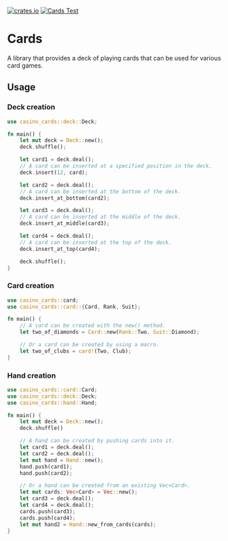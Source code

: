 [![crates.io](https://img.shields.io/crates/v/casino_cards.svg)](https://crates.io/crates/casino_cards) [![Cards Test](https://github.com/winstonrc/casino/actions/workflows/casino_cards.yml/badge.svg?branch=main)](https://github.com/winstonrc/casino/actions/workflows/casino_cards.yml)

# Cards

A library that provides a deck of playing cards that can be used for various card games.

## Usage

### Deck creation

```rust
use casino_cards::deck::Deck;

fn main() {
    let mut deck = Deck::new();
    deck.shuffle();

    let card1 = deck.deal();
    // A card can be inserted at a specified position in the deck.
    deck.insert(12, card);

    let card2 = deck.deal();
    // A card can be inserted at the bottom of the deck.
    deck.insert_at_bottom(card2);

    let card3 = deck.deal();
    // A card can be inserted at the middle of the deck.
    deck.insert_at_middle(card3);

    let card4 = deck.deal();
    // A card can be inserted at the top of the deck.
    deck.insert_at_top(card4);

    deck.shuffle();
}
```

### Card creation

```rust
use casino_cards::card;
use casino_cards::card::{Card, Rank, Suit};

fn main() {
    // A card can be created with the new() method.
    let two_of_diamonds = Card::new(Rank::Two, Suit::Diamond);

    // Or a card can be created by using a macro.
    let two_of_clubs = card!(Two, Club);
}
```

### Hand creation

```rust
use casino_cards::card::Card;
use casino_cards::deck::Deck;
use casino_cards::hand::Hand;

fn main() {
    let mut deck = Deck::new();
    deck.shuffle()

    // A hand can be created by pushing cards into it.
    let card1 = deck.deal();
    let card2 = deck.deal();
    let mut hand = Hand::new();
    hand.push(card1);
    hand.push(card2);

    // Or a hand can be created from an existing Vec<Card>.
    let mut cards: Vec<Card> = Vec::new();
    let card3 = deck.deal();
    let card4 = deck.deal();
    cards.push(card3);
    cards.push(card4);
    let mut hand2 = Hand::new_from_cards(cards);
}
```
